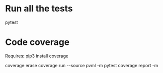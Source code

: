 # Run all the tests

pytest


# Code coverage

Requires: pip3 install coverage

coverage erase
coverage run --source pvml -m pytest
coverage report -m
